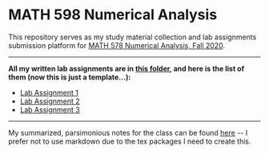 # MATH 598 Numerical Analysis 

This repository serves as my study material collection and lab assignments submission platform for [MATH 578 Numerical Analysis, Fall 2020](https://www.math.mcgill.ca/gantumur/math578f20/ "MATH 578 Course Page"). 

------------------------------
**All my written lab assignments are in [this folder](Lab%20Assignments "Kai's MATH 578 lab assignments"), and here is the list of them (now this is just a template...):**
- [Lab Assignment 1](Lab%20Assignments/Lab%20Assignment%201/lab_assignment_1.ipynb "Kai's MATH 578 lab assignment 1")
- [Lab Assignment 2](Lab%20Assignments/Lab%20Assignment%202/lab_assignment_2.ipynb "Kai's MATH 578 lab assignment 2")
- [Lab Assignment 3](Lab%20Assignments/Lab%20Assignment%203/lab_assignment_3.ipynb "Kai's MATH 578 lab assignment 3")
------------------------------

My summarized, parsimonious notes for the class can be found [here](Summarized%20Notes/MATH578_summarized_notes.pdf "Kai's MATH 578 Summarized Notes") -- I prefer not to use markdown due to the tex packages I need to create this. 
